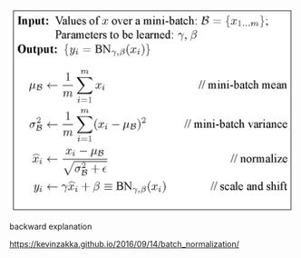 
<img src="images/bn_algorithm.PNG" width=500>

backward explanation

https://kevinzakka.github.io/2016/09/14/batch_normalization/
